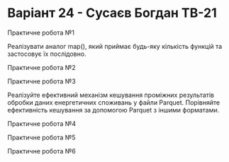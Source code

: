 # Варіант 24 - Сусаєв Богдан ТВ-21
Практичне робота №1

Реалізувати аналог map(), який приймає будь-яку кількість функцій та застосовує їх послідовно.

Практичне робота №2

Практичне робота №3

Реалізуйте ефективний механізм кешування проміжних результатів обробки даних енергетичних споживань у файли Parquet. Порівняйте ефективність кешування за допомогою Parquet з іншими форматами.
 
Практичне робота №4

Практичне робота №5

Практичне робота №6
